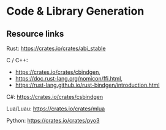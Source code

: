 # Code & Library Generation

## Resource links
Rust: https://crates.io/crates/abi_stable

C / C++:
- https://crates.io/crates/cbindgen,
- https://doc.rust-lang.org/nomicon/ffi.html,
- https://rust-lang.github.io/rust-bindgen/introduction.html

C#: https://crates.io/crates/csbindgen

Lua/Luau: https://crates.io/crates/mlua

Python: https://crates.io/crates/pyo3

